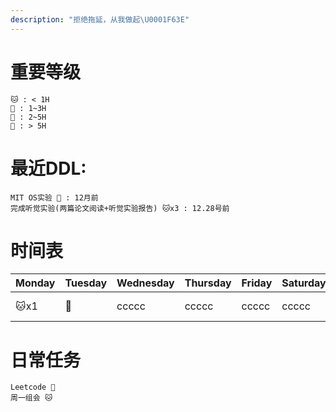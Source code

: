 ```yaml
---
description: "拒绝拖延，从我做起\U0001F63E"
---
```


# 重要等级

    🐱 : < 1H  
    🦊 : 1~3H  
    🐺 : 2~5H  
    🦁 : > 5H

# 最近DDL:

    MIT OS实验 🦁 : 12月前
    完成听觉实验(两篇论文阅读+听觉实验报告) 🐱x3 : 12.28号前

# **时间表**

| Monday | Tuesday | Wednesday | Thursday | Friday | Saturday | Sunday |
| :---   | :----   | :----     |:----     |:----   |:----     |:----:   | 
| 🐱x1   | 🦊  | ccccc     |ccccc     |ccccc   |ccccc     |🦁x1 🦊x1 | 


# 日常任务

    Leetcode 🦊
    周一组会 🐱
